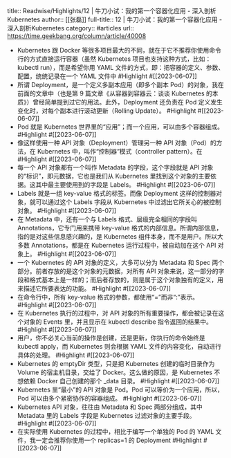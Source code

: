 title:: Readwise/Highlights/12 | 牛刀小试：我的第一个容器化应用 - 深入剖析Kubernetes
author:: [[张磊]]
full-title:: 12 | 牛刀小试：我的第一个容器化应用 - 深入剖析Kubernetes
category:: #articles
url:: https://time.geekbang.org/column/article/40008

- Kubernetes 跟 Docker 等很多项目最大的不同，就在于它不推荐你使用命令行的方式直接运行容器（虽然 Kubernetes 项目也支持这种方式，比如：kubectl run），而是希望你用 YAML 文件的方式，即：把容器的定义、参数、配置，统统记录在一个 YAML 文件中 #Highlight #[[2023-06-07]]
- 所谓 Deployment，是一个定义多副本应用（即多个副本 Pod）的对象，我在前面的文章中（也是第 9 篇文章《从容器到容器云：谈谈 Kubernetes 的本质》）曾经简单提到过它的用法。此外，Deployment 还负责在 Pod 定义发生变化时，对每个副本进行滚动更新（Rolling Update）。 #Highlight #[[2023-06-07]]
- Pod 就是 Kubernetes 世界里的“应用”；而一个应用，可以由多个容器组成。 #Highlight #[[2023-06-07]]
- 像这样使用一种 API 对象（Deployment）管理另一种 API 对象（Pod）的方法，在 Kubernetes 中，叫作“控制器”模式（controller pattern）。在 #Highlight #[[2023-06-07]]
- 每一个 API 对象都有一个叫作 Metadata 的字段，这个字段就是 API 对象的“标识”，即元数据，它也是我们从 Kubernetes 里找到这个对象的主要依据。这其中最主要使用到的字段是 Labels。 #Highlight #[[2023-06-07]]
- Labels 就是一组 key-value 格式的标签。而像 Deployment 这样的控制器对象，就可以通过这个 Labels 字段从 Kubernetes 中过滤出它所关心的被控制对象。 #Highlight #[[2023-06-07]]
- 在 Metadata 中，还有一个与 Labels 格式、层级完全相同的字段叫 Annotations，它专门用来携带 key-value 格式的内部信息。所谓内部信息，指的是对这些信息感兴趣的，是 Kubernetes 组件本身，而不是用户。所以大多数 Annotations，都是在 Kubernetes 运行过程中，被自动加在这个 API 对象上。 #Highlight #[[2023-06-07]]
- 一个 Kubernetes 的 API 对象的定义，大多可以分为 Metadata 和 Spec 两个部分。前者存放的是这个对象的元数据，对所有 API 对象来说，这一部分的字段和格式基本上是一样的；而后者存放的，则是属于这个对象独有的定义，用来描述它所要表达的功能。 #Highlight #[[2023-06-07]]
- 在命令行中，所有 key-value 格式的参数，都使用“=”而非“:”表示。 #Highlight #[[2023-06-07]]
- 在 Kubernetes 执行的过程中，对 API 对象的所有重要操作，都会被记录在这个对象的 Events 里，并且显示在 kubectl describe 指令返回的结果中。 #Highlight #[[2023-06-07]]
- 用户，你不必关心当前的操作是创建，还是更新，你执行的命令始终是 kubectl apply，而 Kubernetes 则会根据 YAML 文件的内容变化，自动进行具体的处理。 #Highlight #[[2023-06-07]]
- Kubernetes 的 emptyDir 类型，只是把 Kubernetes 创建的临时目录作为 Volume 的宿主机目录，交给了 Docker。这么做的原因，是 Kubernetes 不想依赖 Docker 自己创建的那个 _data 目录。 #Highlight #[[2023-06-07]]
- Kubernetes 里“最小”的 API 对象是 Pod。Pod 可以等价为一个应用，所以，Pod 可以由多个紧密协作的容器组成。 #Highlight #[[2023-06-07]]
- Kubernetes API 对象，往往由 Metadata 和 Spec 两部分组成，其中 Metadata 里的 Labels 字段是 Kubernetes 过滤对象的主要手段。 #Highlight #[[2023-06-07]]
- 在实际使用 Kubernetes 的过程中，相比于编写一个单独的 Pod 的 YAML 文件，我一定会推荐你使用一个 replicas=1 的 Deployment #Highlight #[[2023-06-07]]